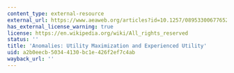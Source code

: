 ```yaml
---
content_type: external-resource
external_url: https://www.aeaweb.org/articles?id=10.1257/089533006776526076
has_external_license_warning: true
license: https://en.wikipedia.org/wiki/All_rights_reserved
status: ''
title: 'Anomalies: Utility Maximization and Experienced Utility'
uid: a2b0eecb-5034-4130-bc1e-426f2ef7c4ab
wayback_url: ''
---
```

